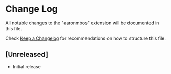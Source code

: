 # Change Log

All notable changes to the "aaronmbos" extension will be documented in this file.

Check [Keep a Changelog](http://keepachangelog.com/) for recommendations on how to structure this file.

## [Unreleased]

- Initial release
